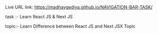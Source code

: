 
 Live URL link: 
 https://madhavgediya.github.io/NAVIGATION-BAR-TASK/    


task :- Learn React JS & Next JS 

topic:-
        Learn Difference between React JS and Next 
        JSX Topic
        
                
        










